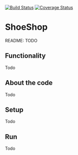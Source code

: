 [![Build Status](https://travis-ci.com/maxbarsukov/shoeshop.svg?branch=master)](https://travis-ci.com/maxbarsukov/shoeshop)
[![Coverage Status](https://coveralls.io/repos/github/maxbarsukov/shoeshop/badge.svg)](https://coveralls.io/github/maxbarsukov/shoeshop)

# ShoeShop

README: TODO

## Functionality

Todo

## About the code

Todo

## Setup

Todo

## Run

Todo
